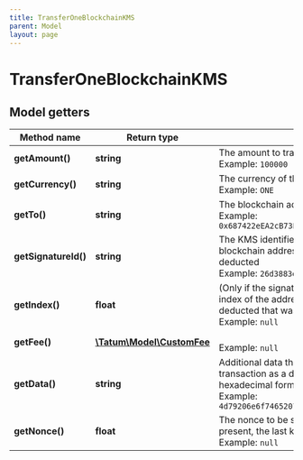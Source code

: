 ```yaml
---
title: TransferOneBlockchainKMS
parent: Model
layout: page
---
```


# TransferOneBlockchainKMS

## Model getters

Method name | Return type | Description | Notes
------------ | ------------- | ------------- | -------------
**getAmount()** | **string** | The amount to transfer <br>Example: `100000` |
**getCurrency()** | **string** | The currency of the amount to transfer <br>Example: `ONE` |
**getTo()** | **string** | The blockchain address to transfer the amount to <br>Example: `0x687422eEA2cB73B5d3e242bA5456b782919AFc85` |
**getSignatureId()** | **string** | The KMS identifier of the private key of the blockchain address from which the fee will be deducted <br>Example: `26d3883e-4e17-48b3-a0ee-09a3e484ac83` |
**getIndex()** | **float** | (Only if the signature ID is mnemonic-based) The index of the address from which the fee will be deducted that was generated from the mnemonic <br>Example: `null` | [optional]
**getFee()** | [**\Tatum\Model\CustomFee**](../CustomFee) |  <br>Example: `null` | [optional]
**getData()** | **string** | Additional data that can be passed to a blockchain transaction as a data property; must be in the hexadecimal format <br>Example: `4d79206e6f746520746f2074686520726563697069656e74` | [optional]
**getNonce()** | **float** | The nonce to be set to the transaction; if not present, the last known nonce will be used <br>Example: `null` | [optional]

